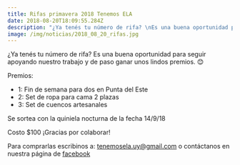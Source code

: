 ```yaml
---
title: Rifas primavera 2018 Tenemos ELA
date: 2018-08-20T18:09:55.284Z
description: "¿Ya tenés tu número de rifa? \nEs una buena oportunidad para seguir apoyando nuestro trabajo y de paso ganar unos lindos premios. \U0001F60A\nCosto $100 ¡Gracias por colaborar!"
image: /img/noticias/2018_08_20_rifas.jpg
---
```

¿Ya tenés tu número de rifa? 
Es una buena oportunidad para seguir apoyando nuestro trabajo y de paso ganar unos lindos premios. 😊

Premios: 
- 1: Fin de semana para dos en Punta del Este
- 2: Set de ropa para cama 2 plazas
- 3: Set de cuencos artesanales

Se sortea con la quiniela nocturna de la fecha 14/9/18

Costo $100 ¡Gracias por colaborar!

Para comprarlas escribinos a: <tenemosela.uy@gmail.com> o contáctanos en nuestra página de [facebook](https://www.facebook.com/tenemoselauruguay/)

